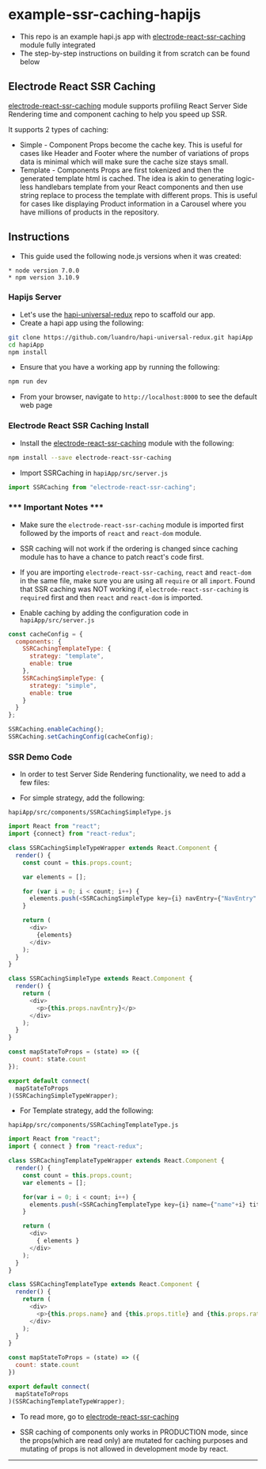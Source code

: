 # example-ssr-caching-hapijs
* This repo is an example hapi.js app with [electrode-react-ssr-caching] module fully integrated
* The step-by-step instructions on building it from scratch can be found below

## <a name="ssr-caching"></a>Electrode React SSR Caching

[electrode-react-ssr-caching] module supports profiling React Server Side Rendering time and component caching to help you speed up SSR.

It supports 2 types of caching:

* Simple - Component Props become the cache key. This is useful for cases like Header and Footer where the number of variations of props data is minimal which will make sure the cache size stays small.
* Template - Components Props are first tokenized and then the generated template html is cached. The idea is akin to generating logic-less handlebars template from your React components and then use string replace to process the template with different props. This is useful for cases like displaying Product information in a Carousel where you have millions of products in the repository.

## Instructions
* This guide used the following node.js versions when it was created:
```
* node version 7.0.0
* npm version 3.10.9
```

### <a name="hapijs-server"></a>Hapijs Server
* Let's use the [hapi-universal-redux] repo to scaffold our app.
* Create a hapi app using the following:

```bash
git clone https://github.com/luandro/hapi-universal-redux.git hapiApp
cd hapiApp
npm install
```

* Ensure that you have a working app by running the following:

```bash
npm run dev
```

* From your browser, navigate to `http://localhost:8000` to see the default web page

### <a name="ssr-caching"></a>Electrode React SSR Caching Install
* Install the [electrode-react-ssr-caching] module with the following:

```bash
npm install --save electrode-react-ssr-caching
```

* Import SSRCaching in `hapiApp/src/server.js`

```js
import SSRCaching from "electrode-react-ssr-caching";
```

### *** Important Notes ***
* Make sure the `electrode-react-ssr-caching` module is imported first followed by the imports of `react` and `react-dom` module.
* SSR caching will not work if the ordering is changed since caching module has to have a chance to patch react's code first.
* If you are importing `electrode-react-ssr-caching`, `react` and `react-dom` in the same file, make sure
you are using all `require` or all `import`. Found that SSR caching was NOT working if, `electrode-react-ssr-caching`
is `require`d first and then `react` and `react-dom` is imported.

* Enable caching by adding the configuration code in `hapiApp/src/server.js`

```js
const cacheConfig = {
  components: {
    SSRCachingTemplateType: {
      strategy: "template",
      enable: true
    },
    SSRCachingSimpleType: {
      strategy: "simple",
      enable: true
    }
  }
};

SSRCaching.enableCaching();
SSRCaching.setCachingConfig(cacheConfig);
```

### <a name="ssr-demo-code"></a>SSR Demo Code
* In order to test Server Side Rendering functionality, we need to add a few files:

* For simple strategy, add the following:

`hapiApp/src/components/SSRCachingSimpleType.js`

```js
import React from "react";
import {connect} from "react-redux";

class SSRCachingSimpleTypeWrapper extends React.Component {
  render() {
    const count = this.props.count;

    var elements = [];

	for (var i = 0; i < count; i++) {
      elements.push(<SSRCachingSimpleType key={i} navEntry={"NavEntry" + i} />);
	}

	return (
      <div>
        {elements}
      </div>
    );
  }
}

class SSRCachingSimpleType extends React.Component {
  render() {
    return (
      <div>
	    <p>{this.props.navEntry}</p>
	  </div>
    );
  }
}

const mapStateToProps = (state) => ({
    count: state.count
});

export default connect(
  mapStateToProps
)(SSRCachingSimpleTypeWrapper);
```

* For Template strategy, add the following:

`hapiApp/src/components/SSRCachingTemplateType.js`

```js
import React from "react";
import { connect } from "react-redux";

class SSRCachingTemplateTypeWrapper extends React.Component {
  render() {
    const count = this.props.count;
    var elements = [];

    for(var i = 0; i < count; i++) {
      elements.push(<SSRCachingTemplateType key={i} name={"name"+i} title={"title"+i} rating={"rating"+i}/>);
    }

    return (
      <div>
        { elements }
      </div>
    );
  }
}

class SSRCachingTemplateType extends React.Component {
  render() {
    return (
      <div>
        <p>{this.props.name} and {this.props.title} and {this.props.rating}</p>
      </div>
    );
  }
}

const mapStateToProps = (state) => ({
  count: state.count
})

export default connect(
  mapStateToProps
)(SSRCachingTemplateTypeWrapper);
```

* To read more, go to [electrode-react-ssr-caching](https://github.com/electrode-io/electrode-react-ssr-caching)

- SSR caching of components only works in PRODUCTION mode, since the props(which are read only) are mutated for caching purposes and mutating of props is not allowed in development mode by react.

---

[electrode-react-ssr-caching]: https://github.com/electrode-io/electrode-react-ssr-caching
[hapi-universal-redux]: https://github.com/luandro/hapi-universal-redux